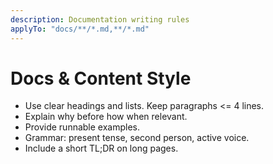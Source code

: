 ```yaml
---
description: Documentation writing rules
applyTo: "docs/**/*.md,**/*.md"
---
```

# Docs & Content Style
- Use clear headings and lists. Keep paragraphs <= 4 lines.
- Explain why before how when relevant.
- Provide runnable examples.
- Grammar: present tense, second person, active voice.
- Include a short TL;DR on long pages.
